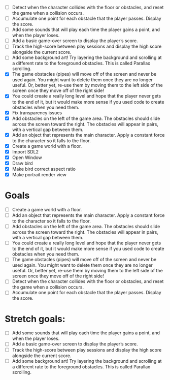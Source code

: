 - [ ] Detect when the character collides with the floor or obstacles, and reset the game when a collision occurs.
- [ ] Accumulate one point for each obstacle that the player passes. Display the score.
- [ ] Add some sounds that will play each time the player gains a point, and when the player loses.
- [ ] Add a basic game-over screen to display the player’s score.
- [ ] Track the high-score between play sessions and display the high score alongside the current score.
- [ ] Add some background art! Try layering the background and scrolling at a different rate to the foreground obstacles. This is called Parallax scrolling.
- [x] The game obstacles (pipes) will move off of the screen and never be used again. You might want to delete them once they are no longer useful. Or, better yet, re-use them by moving them to the left side of the screen once they move off of the right side!
- [x] You could create a really long level and hope that the player never gets to the end of it, but it would make more sense if you used code to create obstacles when you need them.
- [x] Fix transparency issues
- [x] Add obstacles on the left of the game area. The obstacles should slide across the screen toward the right. The obstacles will appear in pairs, with a vertical gap between them.
- [x] Add an object that represents the main character. Apply a constant force to the character so it falls to the floor.
- [x] Create a game world with a floor.
- [x] Import SDL2
- [x] Open Window
- [x] Draw bird
- [x] Make bird correct aspect ratio
- [x] Make portrait render view

# Goals 

- [ ] Create a game world with a floor.
- [ ] Add an object that represents the main character. Apply a constant force to the character so it falls to the floor.
- [ ] Add obstacles on the left of the game area. The obstacles should slide across the screen toward the right. The obstacles will appear in pairs, with a vertical gap between them.
- [ ] You could create a really long level and hope that the player never gets to the end of it, but it would make more sense if you used code to create obstacles when you need them.
- [ ] The game obstacles (pipes) will move off of the screen and never be used again. You might want to delete them once they are no longer useful. Or, better yet, re-use them by moving them to the left side of the screen once they move off of the right side!
- [ ] Detect when the character collides with the floor or obstacles, and reset the game when a collision occurs.
- [ ] Accumulate one point for each obstacle that the player passes. Display the score.

# Stretch goals:

- [ ] Add some sounds that will play each time the player gains a point, and when the player loses.
- [ ] Add a basic game-over screen to display the player’s score.
- [ ] Track the high-score between play sessions and display the high score alongside the current score.
- [ ] Add some background art! Try layering the background and scrolling at a different rate to the foreground obstacles. This is called Parallax scrolling.
